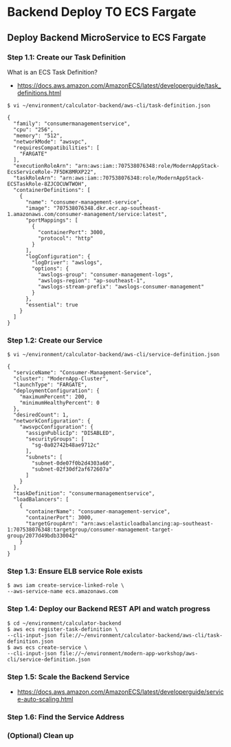 # Backend Deploy TO ECS Fargate

## Deploy Backend MicroService to ECS Fargate

### Step 1.1: Create our Task Definition
What is an ECS Task Definition?
- https://docs.aws.amazon.com/AmazonECS/latest/developerguide/task_definitions.html

```
$ vi ~/environment/calculator-backend/aws-cli/task-definition.json
```

```
{
  "family": "consumermanagementservice",
  "cpu": "256",
  "memory": "512",
  "networkMode": "awsvpc",
  "requiresCompatibilities": [
    "FARGATE"
  ],
  "executionRoleArn": "arn:aws:iam::707538076348:role/ModernAppStack-EcsServiceRole-7F5DK8MRXP22",
  "taskRoleArn": "arn:aws:iam::707538076348:role/ModernAppStack-ECSTaskRole-8ZJCOCUWTWOH",
  "containerDefinitions": [
    {
      "name": "consumer-management-service",
      "image": "707538076348.dkr.ecr.ap-southeast-1.amazonaws.com/consumer-management/service:latest",
      "portMappings": [
        {
          "containerPort": 3000,
          "protocol": "http"
        }
      ],
      "logConfiguration": {
        "logDriver": "awslogs",
        "options": {
          "awslogs-group": "consumer-management-logs",
          "awslogs-region": "ap-southeast-1",
          "awslogs-stream-prefix": "awslogs-consumer-management"
        }
      },
      "essential": true
    }
  ]
}
```

### Step 1.2: Create our Service
```
$ vi ~/environment/calculator-backend/aws-cli/service-definition.json
```

```
{
  "serviceName": "Consumer-Management-Service",
  "cluster": "ModernApp-Cluster",
  "launchType": "FARGATE",
  "deploymentConfiguration": {
    "maximumPercent": 200,
    "minimumHealthyPercent": 0
  },
  "desiredCount": 1,
  "networkConfiguration": {
    "awsvpcConfiguration": {
      "assignPublicIp": "DISABLED",
      "securityGroups": [
        "sg-0a02742b48ae9712c"
      ],
      "subnets": [
        "subnet-0de07f0b2d4303a60",
        "subnet-02f30df2af672607a"
      ]
    }
  },
  "taskDefinition": "consumermanagementservice",
  "loadBalancers": [
    {
      "containerName": "consumer-management-service",
      "containerPort": 3000,
      "targetGroupArn": "arn:aws:elasticloadbalancing:ap-southeast-1:707538076348:targetgroup/consumer-management-target-group/2077d49bdb330042"
    }
  ]
}
```

### Step 1.3: Ensure ELB service Role exists
```
$ aws iam create-service-linked-role \
--aws-service-name ecs.amazonaws.com
```

### Step 1.4: Deploy our Backend REST API and watch progress
```
$ cd ~/environment/calculator-backend
$ aws ecs register-task-definition \
--cli-input-json file://~/environment/calculator-backend/aws-cli/task-definition.json
$ aws ecs create-service \
--cli-input-json file://~/environment/modern-app-workshop/aws-cli/service-definition.json
```

### Step 1.5: Scale the Backend Service
- https://docs.aws.amazon.com/AmazonECS/latest/developerguide/service-auto-scaling.html

### Step 1.6: Find the Service Address

### (Optional) Clean up
